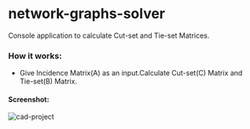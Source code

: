 # network-graphs-solver
Console application to calculate Cut-set and Tie-set Matrices.
### How it works:
* Give Incidence Matrix(A) as an input.Calculate Cut-set(C) Matrix and Tie-set(B) Matrix.
#### Screenshot:
![cad-project](https://user-images.githubusercontent.com/44472968/147679152-d4829075-88c7-4afb-9ac0-b2424dc9f199.gif)
